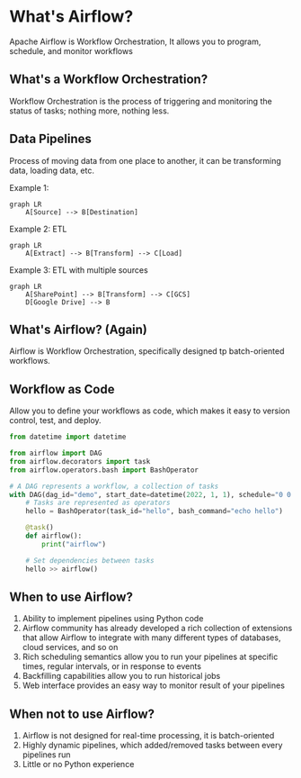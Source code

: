 # What's Airflow?

Apache Airflow is Workflow Orchestration, It allows you to program, schedule, and monitor workflows

## What's a Workflow Orchestration?

Workflow Orchestration is the process of triggering and monitoring the status of tasks; nothing more, nothing less.

## Data Pipelines

Process of moving data from one place to another, it can be transforming data, loading data, etc.

Example 1:

```mermaid {"id":"01HYB7G78163BYDKA2K2KVZHGM"}
graph LR
    A[Source] --> B[Destination]
```

Example 2: ETL

```mermaid {"id":"01HYB7G78163BYDKA2K66VSWY6"}
graph LR
    A[Extract] --> B[Transform] --> C[Load]
```

Example 3: ETL with multiple sources

```mermaid {"id":"01HYB7G78163BYDKA2K9BJFKBP"}
graph LR
    A[SharePoint] --> B[Transform] --> C[GCS]
    D[Google Drive] --> B
```

## What's Airflow? (Again)

Airflow is Workflow Orchestration, specifically designed tp batch-oriented workflows.

## Workflow as Code

Allow you to define your workflows as code, which makes it easy to version control, test, and deploy.

```python {"id":"01HYB7G78163BYDKA2K9JA8PCQ"}
from datetime import datetime

from airflow import DAG
from airflow.decorators import task
from airflow.operators.bash import BashOperator

# A DAG represents a workflow, a collection of tasks
with DAG(dag_id="demo", start_date=datetime(2022, 1, 1), schedule="0 0 * * *") as dag:
    # Tasks are represented as operators
    hello = BashOperator(task_id="hello", bash_command="echo hello")

    @task()
    def airflow():
        print("airflow")

    # Set dependencies between tasks
    hello >> airflow()
```

## When to use Airflow?
1. Ability to implement pipelines using Python code
2. Airflow community has already developed a rich collection of extensions that allow Airflow to integrate with many different types of databases, cloud services, and so on
3. Rich scheduling semantics allow you to run your pipelines at specific times, regular intervals, or in response to events
4. Backfilling capabilities allow you to run historical jobs
5. Web interface provides an easy way to monitor result of your pipelines

## When not to use Airflow?
1. Airflow is not designed for real-time processing, it is batch-oriented
2. Highly dynamic pipelines, which added/removed tasks between every pipelines run
3. Little or no Python experience
